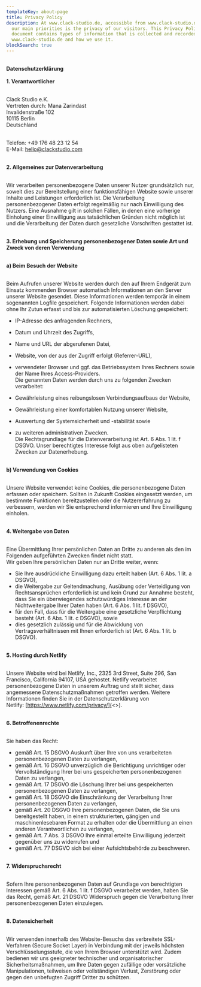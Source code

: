 ```yaml
---
templateKey: about-page
title: Privacy Policy
description: At www.clack-studio.de, accessible from www.clack-studio.de, one of
  our main priorities is the privacy of our visitors. This Privacy Policy
  document contains types of information that is collected and recorded by
  www.clack-studio.de and how we use it.
blockSearch: true
---
```

\
**Datenschutzerklärung**
\
\
**1. Verantwortlicher**

\
Clack Studio e.K.\
Vertreten durch: Mana Zarindast\
Invalidenstraße 102\
10115 Berlin\
Deutschland

\
Telefon: +49 176 48 23 12 54\
E-Mail: [hello@clackstudio.com](<>)

\
**2. Allgemeines zur Datenverarbeitung**

\
Wir verarbeiten personenbezogene Daten unserer Nutzer grundsätzlich nur, soweit dies zur Bereitstellung einer funktionsfähigen Website sowie unserer Inhalte und Leistungen erforderlich ist. Die Verarbeitung personenbezogener Daten erfolgt regelmäßig nur nach Einwilligung des Nutzers. Eine Ausnahme gilt in solchen Fällen, in denen eine vorherige Einholung einer Einwilligung aus tatsächlichen Gründen nicht möglich ist und die Verarbeitung der Daten durch gesetzliche Vorschriften gestattet ist.

\
**3. Erhebung und Speicherung personenbezogener Daten sowie Art und Zweck von deren Verwendung**

\
**a) Beim Besuch der Website**

\
Beim Aufrufen unserer Website werden durch den auf Ihrem Endgerät zum Einsatz kommenden Browser automatisch Informationen an den Server unserer Website gesendet. Diese Informationen werden temporär in einem sogenannten Logfile gespeichert. Folgende Informationen werden dabei ohne Ihr Zutun erfasst und bis zur automatisierten Löschung gespeichert:

* IP-Adresse des anfragenden Rechners,
* Datum und Uhrzeit des Zugriffs,
* Name und URL der abgerufenen Datei,
* Website, von der aus der Zugriff erfolgt (Referrer-URL),
* verwendeter Browser und ggf. das Betriebssystem Ihres Rechners sowie der Name Ihres Access-Providers.
\
Die genannten Daten werden durch uns zu folgenden Zwecken verarbeitet:

* Gewährleistung eines reibungslosen Verbindungsaufbaus der Website,
* Gewährleistung einer komfortablen Nutzung unserer Website,
* Auswertung der Systemsicherheit und -stabilität sowie
* zu weiteren administrativen Zwecken.
\
Die Rechtsgrundlage für die Datenverarbeitung ist Art. 6 Abs. 1 lit. f DSGVO. Unser berechtigtes Interesse folgt aus oben aufgelisteten Zwecken zur Datenerhebung.

\
**b) Verwendung von Cookies**

\
Unsere Website verwendet keine Cookies, die personenbezogene Daten erfassen oder speichern. Sollten in Zukunft Cookies eingesetzt werden, um bestimmte Funktionen bereitzustellen oder die Nutzererfahrung zu verbessern, werden wir Sie entsprechend informieren und Ihre Einwilligung einholen.

\
**4. Weitergabe von Daten**

\
Eine Übermittlung Ihrer persönlichen Daten an Dritte zu anderen als den im Folgenden aufgeführten Zwecken findet nicht statt.
\
Wir geben Ihre persönlichen Daten nur an Dritte weiter, wenn:

* Sie Ihre ausdrückliche Einwilligung dazu erteilt haben (Art. 6 Abs. 1 lit. a DSGVO),
* die Weitergabe zur Geltendmachung, Ausübung oder Verteidigung von Rechtsansprüchen erforderlich ist und kein Grund zur Annahme besteht, dass Sie ein überwiegendes schutzwürdiges Interesse an der Nichtweitergabe Ihrer Daten haben (Art. 6 Abs. 1 lit. f DSGVO),
* für den Fall, dass für die Weitergabe eine gesetzliche Verpflichtung besteht (Art. 6 Abs. 1 lit. c DSGVO), sowie
* dies gesetzlich zulässig und für die Abwicklung von Vertragsverhältnissen mit Ihnen erforderlich ist (Art. 6 Abs. 1 lit. b DSGVO).

\
**5. Hosting durch Netlify**

\
Unsere Website wird bei Netlify, Inc., 2325 3rd Street, Suite 296, San Francisco, California 94107, USA gehostet. Netlify verarbeitet personenbezogene Daten in unserem Auftrag und stellt sicher, dass angemessene Datenschutzmaßnahmen getroffen werden. Weitere Informationen finden Sie in der Datenschutzerklärung von Netlify: [https://www.netlify.com/privacy/](<>).

\
**6. Betroffenenrechte**

\
Sie haben das Recht:

* gemäß Art. 15 DSGVO Auskunft über Ihre von uns verarbeiteten personenbezogenen Daten zu verlangen,
* gemäß Art. 16 DSGVO unverzüglich die Berichtigung unrichtiger oder Vervollständigung Ihrer bei uns gespeicherten personenbezogenen Daten zu verlangen,
* gemäß Art. 17 DSGVO die Löschung Ihrer bei uns gespeicherten personenbezogenen Daten zu verlangen,
* gemäß Art. 18 DSGVO die Einschränkung der Verarbeitung Ihrer personenbezogenen Daten zu verlangen,
* gemäß Art. 20 DSGVO Ihre personenbezogenen Daten, die Sie uns bereitgestellt haben, in einem strukturierten, gängigen und maschinenlesebaren Format zu erhalten oder die Übermittlung an einen anderen Verantwortlichen zu verlangen,
* gemäß Art. 7 Abs. 3 DSGVO Ihre einmal erteilte Einwilligung jederzeit gegenüber uns zu widerrufen und
* gemäß Art. 77 DSGVO sich bei einer Aufsichtsbehörde zu beschweren.

\
**7. Widerspruchsrecht**

\
Sofern Ihre personenbezogenen Daten auf Grundlage von berechtigten Interessen gemäß Art. 6 Abs. 1 lit. f DSGVO verarbeitet werden, haben Sie das Recht, gemäß Art. 21 DSGVO Widerspruch gegen die Verarbeitung Ihrer personenbezogenen Daten einzulegen.

\
**8. Datensicherheit**

\
Wir verwenden innerhalb des Website-Besuchs das verbreitete SSL-Verfahren (Secure Socket Layer) in Verbindung mit der jeweils höchsten Verschlüsselungsstufe, die von Ihrem Browser unterstützt wird. Zudem bedienen wir uns geeigneter technischer und organisatorischer Sicherheitsmaßnahmen, um Ihre Daten gegen zufällige oder vorsätzliche Manipulationen, teilweisen oder vollständigen Verlust, Zerstörung oder gegen den unbefugten Zugriff Dritter zu schützen.
